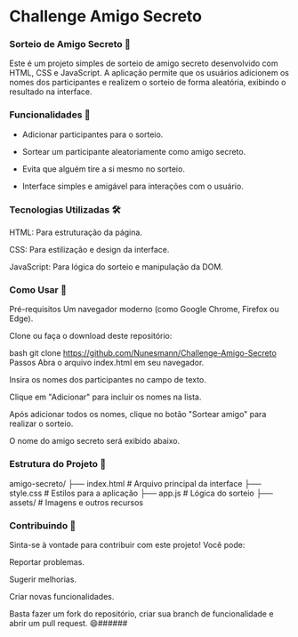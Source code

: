 # Challenge Amigo Secreto

### Sorteio de Amigo Secreto 🎁
Este é um projeto simples de sorteio de amigo secreto desenvolvido com HTML, CSS e JavaScript. A aplicação permite que os usuários adicionem os nomes dos participantes e realizem o sorteio de forma aleatória, exibindo o resultado na interface.

### Funcionalidades 🌟
* Adicionar participantes para o sorteio.

* Sortear um participante aleatoriamente como amigo secreto.

* Evita que alguém tire a si mesmo no sorteio.

* Interface simples e amigável para interações com o usuário.

### Tecnologias Utilizadas 🛠
HTML: Para estruturação da página.

CSS: Para estilização e design da interface.

JavaScript: Para lógica do sorteio e manipulação da DOM.

### Como Usar 🚀
Pré-requisitos
Um navegador moderno (como Google Chrome, Firefox ou Edge).

Clone ou faça o download deste repositório:

bash
git clone https://github.com/Nunesmann/Challenge-Amigo-Secreto
Passos
Abra o arquivo index.html em seu navegador.

Insira os nomes dos participantes no campo de texto.

Clique em "Adicionar" para incluir os nomes na lista.

Após adicionar todos os nomes, clique no botão "Sortear amigo" para realizar o sorteio.

O nome do amigo secreto será exibido abaixo.

### Estrutura do Projeto 📂
amigo-secreto/
├── index.html      # Arquivo principal da interface
├── style.css       # Estilos para a aplicação
├── app.js          # Lógica do sorteio
├── assets/         # Imagens e outros recursos
### Contribuindo 🤝
Sinta-se à vontade para contribuir com este projeto! Você pode:

Reportar problemas.

Sugerir melhorias.

Criar novas funcionalidades.

Basta fazer um fork do repositório, criar sua branch de funcionalidade e abrir um pull request. 😄######
